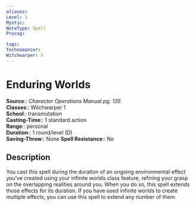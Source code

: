 ```yaml
---
aliases: 
Level: 1
Mystic: 
NoteType: Spell
Precog: 

tags: 
Technomancer: 
Witchwarper: X
---
```


# Enduring Worlds

**Source**:: _Character Operations Manual pg. 135_  
**Classes**:: Witchwarper 1  
**School**:: transmutation  
**Casting-Time**:: 1 standard action  
**Range**:: personal  
**Duration**:: 1 round/level (D)  
**Saving-Throw**:: None
**Spell Resistance**:: No

## Description

You cast this spell during the duration of an ongoing environmental effect you’ve created using your infinite worlds class feature, refining your grasp on the overlapping realities around you. When you do so, this spell extends those effects for its duration. If you have used infinite worlds to create multiple effects, you can use this spell to extend any number of them.
